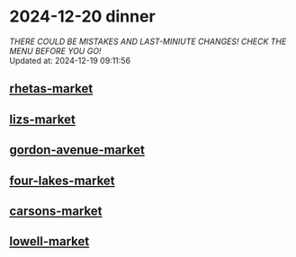 # 2024-12-20 dinner  
*THERE COULD BE MISTAKES AND LAST-MINIUTE CHANGES! CHECK THE MENU BEFORE YOU GO!*  
Updated at: 2024-12-19 09:11:56  
## [rhetas-market](https://wisc-housingdining.nutrislice.com/menu/rhetas-market/dinner/2024-12-20)  
## [lizs-market](https://wisc-housingdining.nutrislice.com/menu/lizs-market/dinner/2024-12-20)  
## [gordon-avenue-market](https://wisc-housingdining.nutrislice.com/menu/gordon-avenue-market/dinner/2024-12-20)  
## [four-lakes-market](https://wisc-housingdining.nutrislice.com/menu/four-lakes-market/dinner/2024-12-20)  
## [carsons-market](https://wisc-housingdining.nutrislice.com/menu/carsons-market/dinner/2024-12-20)  
## [lowell-market](https://wisc-housingdining.nutrislice.com/menu/lowell-market/dinner/2024-12-20)  
  
